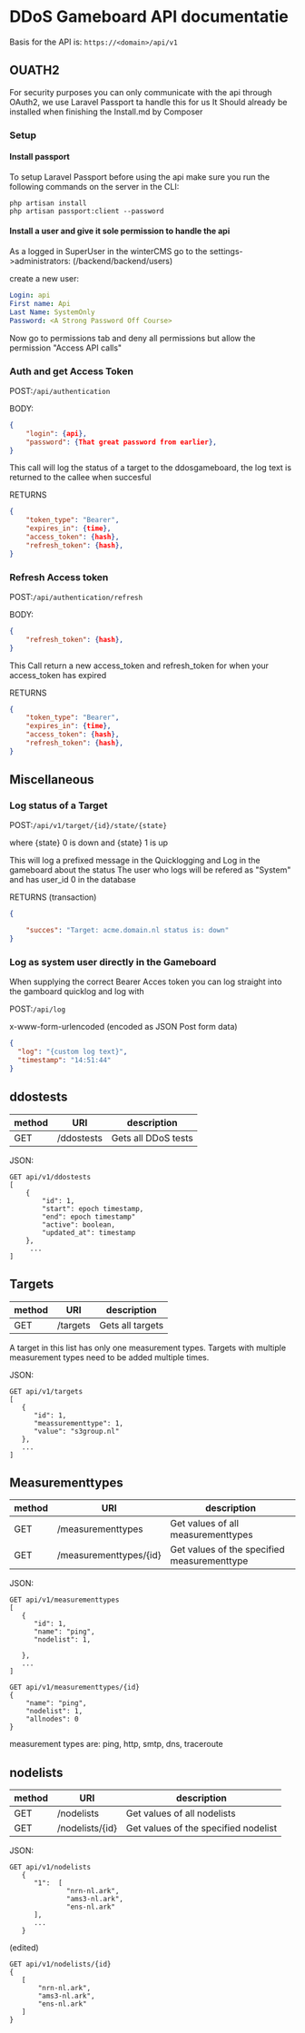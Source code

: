 # DDoS Gameboard API documentatie

Basis for the API is: ```https://<domain>/api/v1```


## OUATH2

For security purposes you can only communicate with the api through OAuth2, we use Laravel Passport ta handle this for us
It Should already be installed when finishing the Install.md by Composer

### Setup

#### Install passport
To setup Laravel Passport before using the api make sure you run the following commands on the server in the CLI:
```shell
php artisan install
php artisan passport:client --password

```

#### Install a user and give it sole permission to handle the api

As a logged in SuperUser in the winterCMS go to the settings->administrators: (/backend/backend/users)

create a new user:
```yaml
Login: api
First name: Api
Last Name: SystemOnly
Password: <A Strong Password Off Course>
```

Now go to permissions tab and deny all permissions but allow the permission "Access API calls"

### Auth and get Access Token
POST:```/api/authentication```

BODY:
```json
{
    "login": {api},
    "password": {That great password from earlier},
}
```

This call will log the status of a target to the ddosgameboard, the log text is returned to the callee when succesful

RETURNS
```json
{
    "token_type": "Bearer",
    "expires_in": {time},
    "access_token": {hash},
    "refresh_token": {hash},
}
```

### Refresh Access token
POST:```/api/authentication/refresh```

BODY:
```json
{
    "refresh_token": {hash},
}
```

This Call return a new access_token and refresh_token for when your access_token has expired

RETURNS
```json
{
    "token_type": "Bearer",
    "expires_in": {time},
    "access_token": {hash},
    "refresh_token": {hash},
}
```

## Miscellaneous
### Log status of a Target
POST:```/api/v1/target/{id}/state/{state}```

where {state} 0 is down and {state} 1 is up

This will log a prefixed message in the Quicklogging and Log in the gameboard about the status
The user who logs will be refered as "System" and has user_id 0 in the database

RETURNS (transaction)
```json
{

    "succes": "Target: acme.domain.nl status is: down"
}
```


### Log as system user directly in the Gameboard

When supplying the correct Bearer Acces token you can log straight into the gamboard quicklog and log with

POST:```/api/log```

x-www-form-urlencoded (encoded as JSON Post form data)
```json
{
  "log": "{custom log text}",
  "timestamp": "14:51:44"
}
```


## ddostests

| method | URI             | description |
| ------ | --------------- | ----------- |
| GET    | /ddostests      | Gets all DDoS tests |

<!-- NOT YET BUILD
| GET    | /ddostests/{id} | Gets values of specified DDoS test |
| GET    | /ddostests/{id}/targets | Gets values targets of specified DDoS test |
| POST   | /ddostest       | Create a new DDoS test with specified values |
| PUT    | /ddostest/{id}  | Updates the specified DDoS test |
| DELETE | /ddostest/{id}  | Deletes the specified DDoS test |
-->

JSON:

```
GET api/v1/ddostests
[
    {
        "id": 1,
        "start": epoch timestamp,
        "end": epoch timestamp"
        "active": boolean,
        "updated_at": timestamp
    },
     ...
]
```

<!-- NOT YET BUILD
```
GET api/v1/ddostests/{id}
{
    "start": epoch timestamp,
    "end": epoch timestamp
    "active": boolean,
    "updated_at": timestamp
}
```


Same for PUT, POST and DETELE. With POST, {id} is not given, since it is a new record.

In toekomst kunnen meerdere DDoS oefeningen geconfigureerd worden.
Onder ddostest het veld activated. None voor geen actieve ddos test en anders het nummer. Voor nu maar 1 ddos test in te stellen en dus altijd nummer 1. Tevens veld activated_time. De Fireball kan dan met de activated en de activated_time bepalen of hij de actieve configuratie al heeft of nog moet ophalen.


```
GET api/v1/ddostests/{id}/targets

Same values as with GET api/v1/targets, but only with the target {id}'s for this DDoS test
```

-->

## Targets

| method | URI           | description |
| ------ | ------------- | ----------- |
| GET    | /targets      | Gets all targets |

<!-- NOT YET BUILD

| GET    | /targets/{id} | Gets values of specified target |
| GET    | /targets/{id}/measurementtype | Gets values of measurement type of specified target |
| POST   | /targets       | Create a new target with specified values |
| PUT    | /targets/{id}  | Updates the specified target |
| DELETE | /targets/{id}  | Deletes the specified target |
-->
A target in this list has only one measurement types. Targets with multiple measurement types need to be added multiple times.


JSON:

```
GET api/v1/targets
[
   {
      "id": 1,
      "meassurementtype": 1,
      "value": "s3group.nl"
   },
   ...
]
```
<!-- NOT YET BUILD
Value can be an IPv4 or IPv6 IP address, a domain name or an URL

```
GET api/v1/targets/{ID}
{
    "meassurementtype": 1,
    "value": "s3group.nl"
}
```

Same for PUT, POST and DETELE. With POST, {id} is not given, since it is a new record.

```
GET api/v1/targets/{ID}/measurementtype

Same values as with GET api/v1/measurementtypes/{id}
```
-->

## Measurementtypes

| method | URI             | description |
| ------ | --------------- | ----------- |
| GET    | /measurementtypes      | Get values of all measurementtypes |
| GET    | /measurementtypes/{id} | Get values of the specified measurementtype   |

<!-- NOT YET BUILD
| GET    | /measurementtypes/{id}/nodelist | Get values of nodelist of the specified measurementtype   |
| POST   | /measurementtypes       | Create a new measurementtype |
| PUT    | /measurementtypes/{id}  | Update the specified measurementtype |
| DELETE | /measurementtypes/{id}  | Delete the specified measurementtype, no data |

-->
JSON:

```
GET api/v1/measurementtypes
[
   {
      "id": 1,
      "name": "ping",
      "nodelist": 1,

   },
   ...
]
```

```
GET api/v1/measurementtypes/{id}
{
    "name": "ping",
    "nodelist": 1,
    "allnodes": 0
}
```

<!-- NOT YET BUILD
Same for PUT, POST and DETELE. With POST, {id} is not given, since it is a new record.

```
GET api/v1/measurementtypes/{id}/nodelist

Same values as with GET api/v1//nodelists/{id}
```

 -->

measurement types are: ping, http, smtp, dns, traceroute


## nodelists

| method | URI             | description |
| ------ | --------------- | ----------- |
| GET    | /nodelists      | Get values of all nodelists |
| GET    | /nodelists/{id} | Get values of the specified nodelist |
<!-- NOT YET BUILD
| POST   | /nodelists      | Create a new nodelist in the list of nodelists |
| PUT    | /nodelists/{id} | Update the specified nodelist |
| DELETE | /nodelists/{id} | Delete the specified nodelist, no data |
-->

JSON:

```
GET api/v1/nodelists
   {
      "1":  [
              "nrn-nl.ark",
              "ams3-nl.ark",
              "ens-nl.ark"
      ],
      ...
   }

   ```

   (edited)

```
GET api/v1/nodelists/{id}
{
   [
       "nrn-nl.ark",
       "ams3-nl.ark",
       "ens-nl.ark"
   ]
}
```

<!-- NOT YET BUILD
Same for PUT, POST and DETELE. With POST, {id} is not given, since it is a new record.


Conventie dat nodelists id=1 de lijst is met alle actieve nodes, vanuit de meetomgeving. Andere nummers zijn lijsten die bij measurementtypes gebruikt worden.

-->
